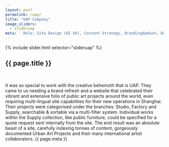 ```yaml
---
layout: post
permalink: /uap/
title: "UAP Company"
image_sliders:
  - slideruap
meta: ' Role: Site Design (UI UX), Content Strategy, Branding&mdash; Developer: David Muirhead&mdash; Year: 2017&mdash; CMS: Wordpress'
---
```

<section class="section fadeup clear">

<div class="col-1-2 float_left">
  <div id="slideshow">
  {% include slider.html selector="slideruap" %}
  </div>
</div>

<div class="col-1-2 float_left">
  <div class="txt-left">
    <h2>{{ page.title }}</h2>
    <br>
    <p>It was so special to work with the creative behemoth that is UAP. They came to us needing a brand refresh and a website that celebrated their vibrant and extensive folio of public art projects around the world, even requiring multi-lingual site capabilities for their new operations in Shanghai. Their projects were categorised under the branches: Studio, Factory and Supply, searchable & sortable via a multi-filter system. Individual works within the Supply collection, like public furniture, could be specified for a quote request sent internally from the site. The end result was an absolute beast of a site, carefully indexing tonnes of content, gorgeously documented Urban Art Projects and their many international artist collaborators.
      <span class="meta">{{ page.meta }}
      </span>
    </p>
  </div>
</div>

</section>
